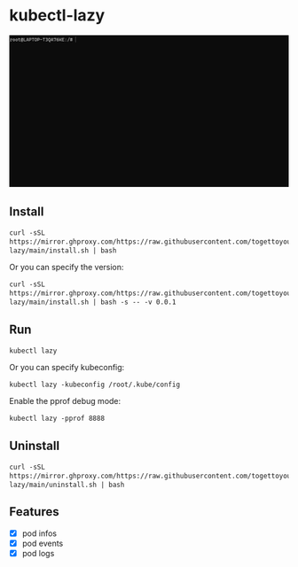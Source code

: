 # kubectl-lazy

![Gif](https://github.com/togettoyou/kubectl-lazy/blob/main/demo.gif)

## Install

```shell
curl -sSL https://mirror.ghproxy.com/https://raw.githubusercontent.com/togettoyou/kubectl-lazy/main/install.sh | bash
```

Or you can specify the version:

```shell
curl -sSL https://mirror.ghproxy.com/https://raw.githubusercontent.com/togettoyou/kubectl-lazy/main/install.sh | bash -s -- -v 0.0.1
```

## Run

```shell
kubectl lazy
```

Or you can specify kubeconfig:

```shell
kubectl lazy -kubeconfig /root/.kube/config
```

Enable the pprof debug mode:

```shell
kubectl lazy -pprof 8888
```

## Uninstall

```shell
curl -sSL https://mirror.ghproxy.com/https://raw.githubusercontent.com/togettoyou/kubectl-lazy/main/uninstall.sh | bash
```

## Features

- [x] pod infos
- [x] pod events
- [x] pod logs
